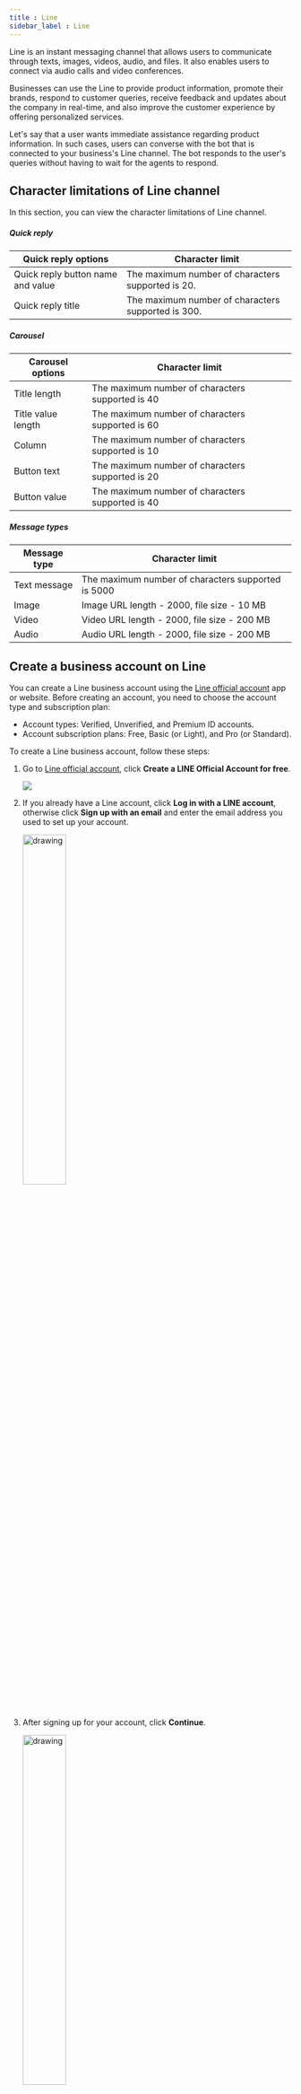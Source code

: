 ```yaml
---
title : Line
sidebar_label : Line
---
```


Line is an instant messaging channel that allows users to communicate through texts, images, videos, audio, and files. It also enables users to connect via audio calls and video conferences.

Businesses can use the Line to provide product information, promote their brands, respond to customer queries, receive feedback and updates about the company in real-time, and also improve the customer experience by offering personalized services.

Let's say that a user wants immediate assistance regarding product information. In such cases, users can converse with the bot that is connected to your business's Line channel. The bot responds to the user's queries without having to wait for the agents to respond. 

## Character limitations of Line channel

In this section, you can view the character limitations of Line channel.

##### **Quick reply**

| Quick reply options | Character limit |
|---------------------|-----------------|
| Quick reply button name and value | The maximum number of characters supported is 20.  |
| Quick reply title | The maximum number of characters supported is 300.  | 

##### **Carousel**

| Carousel options | Character limit |
|---------------------|-----------------|
| Title length | The maximum number of characters supported is 40 | 
| Title value length | The maximum number of characters supported is 60 |
| Column | The maximum number of characters supported is 10 | 
| Button text | The maximum number of characters supported is 20 |
| Button value | The maximum number of characters supported is 40 |

##### **Message types** 

| Message type | Character limit |
|--------------|-----------------|
| Text message | The maximum number of characters supported is 5000  | 
| Image	| Image URL length - 2000, file size - 10 MB |
| Video	| Video URL length - 2000, file size - 200 MB |
| Audio | Audio URL length - 2000, file size - 200 MB | 

## Create a business account on Line 

You can create a Line business account using the [Line official account](https://www.linebiz.com/jp-en/other/) app or website. Before creating an account, you need to choose the account type and subscription plan:

* Account types: Verified, Unverified, and Premium ID accounts.
* Account subscription plans: Free, Basic (or Light), and Pro (or Standard).

To create a Line business account, follow these steps:

1. Go to [Line official account](https://www.linebiz.com/jp-en/other/), click **Create a LINE Official Account for free**.

   ![](https://i.imgur.com/keybqH3.jpg)
   
2. If you already have a Line account, click **Log in with a LINE account**, otherwise click **Sign up with an email** and enter the email address you used to set up your account. 

    <img src="https://i.imgur.com/4qH82tx.png" alt="drawing" width="40%"/>

3. After signing up for your account, click **Continue**.

    <img src="https://i.imgur.com/M6kOyQu.png" alt="drawing" width="40%"/>

4. Enter the required information in the respective fields and click **Continue**.

    <img src="https://i.imgur.com/woSZAU4.png" alt="drawing" width="80%"/>
   
5. Verify your account info and click **Submit**.   

   <img src="https://i.imgur.com/xWoyO9a.png" alt="drawing" width="80%"/>

6. Your Line account will be created successfully. 

## Setup Line channel using developer portal

:::note
To know more about how to setup Line channel using developer portal, click [here](https://developers.line.biz/en/docs/messaging-api/getting-started/)
:::

To set up Line channel using Developer portal, follow these steps:

1. Navigate to your **LINE Console** by using the URL 'https://developers.line.biz/console/'. 

   ![](https://i.imgur.com/iGcbCn5.png)
   
2. Click **Create a new provider** to create a provider.

   ![](https://i.imgur.com/sqrhpiI.png)
   
3. Enter the provider's name such as your own name or the name of your company, and click **Create**.   
 
   ![](https://i.imgur.com/3Mzjnoj.png)
   
* After creating a provider, you need to add a channel to it. 

4. To add a channel to a Provider that you have created, in the **Channels** tab, click **Create a Messaging API Channel**. 

   ![](https://i.imgur.com/6t4XBTq.png)

5. Enter the required details and click **Create**.

   ![](https://i.imgur.com/PSsaHF0.png)   

* Your channel will be successfully set up with the channel access token.

6. To copy the channel access token, go to **Messaging API** and copy the channel access token to connect your bot with Line.

   ![](https://imgur.com/2LaYsJa.png)   


## Connect Line channel to your bot

To configure the Line channel on the Yellow.ai platform, follow the below steps:

1. On the left navigation bar, click **Extensions**.

   ![](https://imgur.com/PIOvT6K.png)

2. Click **Channels** > **Messaging** > **Line**.

   ![](https://imgur.com/Sx7dnqu.png)
   
3. Enter **Line channel token** and click **Save**.  
   
   ![](https://imgur.com/D0L4iiV.png)

* Your Line channel will be successfully connected. 

4. Copy the webhook URL to setup a webhook on Line.

## Setup webhook on Line channel 

After connecting your bot to the Line channel, you need to setup a webhook on Line. Webhooks allow bots to connect to a channel’s API and receive events in real time. This allows your bot to quickly respond to user requests.

To setup a webhook on Line channel, follow these steps:

1. Navigate to [LINE Developers](https://developers.line.biz/console/) and select the **Provider**.

   ![](https://imgur.com/q28C6Sd.png) 

2. Go to **Messaging APIs**, enter the Webhook URL that you have copied from the Yellow.ai platform and click **Update**.

   ![](https://imgur.com/cdUxRyU.png)
 
* You can now test your bot after configuring a webhook.

## Test your bot on Line

To test your bot on Line, you have to download Line from the Playstore or App Store, depending on your mobile device's operating system. After downloading the Line app on your mobile device, you can test your bot. 

To test your bot on Line, follow these steps:

1. Open your Line app and Click **Add**.

   <img src="https://i.imgur.com/SS1y6jO.png" alt="drawing" width="40%"/>
   
2. You can select either the **QR Code** or the **Search** option to chat with your bot.
 
   <img src="https://i.imgur.com/7QbrTFY.png" alt="drawing" width="40%"/> 
   
3. Navigate to the LINE **Developers Console > Providers > Channel > Messaging APIs**. In this section, you can see the **QR Code** and **Bot basic ID**.

   ![](https://i.imgur.com/tVcOmkb.png)
   
4. You can scan the LINE **QR Code** or search using LINE's **Bot basic ID** for your business.<br/>
        • If you select the **Search** option, you can copy the **Bot basic ID** and paste it into the search bar, and the account associated with that ID will be displayed on your Line app screen.<br/>
        • If you select the **QR Code** option, the account associated with the QR Code is displayed on your Line app screen.
   
      <img src="https://i.imgur.com/6Wb9U7r.png" alt="drawing" width="70%"/>
      
5. Click **Add** to start the conversation with your bot.
 
   <img src="https://imgur.com/FXXkLCL.png" alt="drawing" width="40%"/>
   
* Once you have tested your bot, the configuration of the Line channel for your business is complete.

## Configure navigation options on Line app

You can add a rich menu element within the Line app, allowing users to  access the menu with a single tap at any moment during their conversation. This option improves navigation and interaction, resulting in a more seamless experience.

To configure navigation options on Line app, follow these steps:

1. On the Line developer portal and select your provider > **Messaging API** > under **LINE official account** features  > click any of the  **Edit** options, coressponding to the features.

   ![](https://imgur.com/wSGm6um.png)

* This will navigate you to the new tab.   

2. Go to **Home** > expand chat screen and select **Rich menus** > click **Create a rich menu**.

    ![](https://imgur.com/UrO2U1L.png)

2. Define the following details and click **Save**. 

Option | Description
------ | -----------
**Title** | Enter the name of the menu. Note that, titles are only for management purposes. Users cannot see them.
**Display period** | Choose the display period untill when the rich menu should display on your Line app.
**Template** | Select either **Large** or **Compact** template. Based on the selected template you can preview it.
**Image** | You can either choose the downloaded image from your local folder or you can customize it based on your requirements. You can adjust the image by seeing it in the Preview section.<br/><img src="https://imgur.com/whp0NaU.png" width="80%"/>
**Action type** | Select the action type for each button, such as **Link**, **Text**, **Coupon**, or **No action**.<br/> <img src="https://imgur.com/O25QYup.png" width="80%"/>
**Menu bar label** | Choose **Menu** or **Custom label** and enter the desired text. Under Custom label, you can enter the text that has to be displayed in the Menu bar.
**Default behavior** | You can select either **Shown** to display the selected image  or **collasped** to hide the image.

<img src="https://imgur.com/6mYRdYB.png" width="90%"/>

3. Once the setting is done, go to **Line** app, to view the configured navigation options. 

   <img src="https://imgur.com/0VNWOIP.png" width="40%"/>